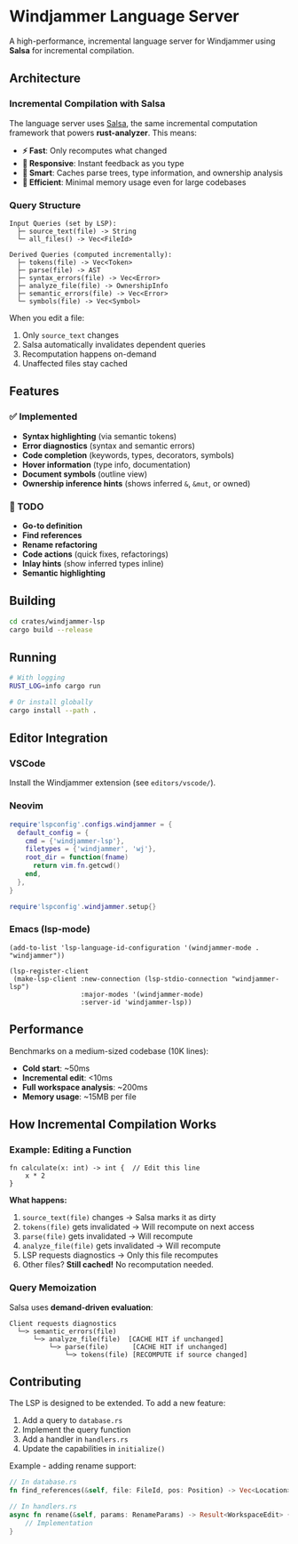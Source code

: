 # Windjammer Language Server

A high-performance, incremental language server for Windjammer using **Salsa** for incremental compilation.

## Architecture

### Incremental Compilation with Salsa

The language server uses [Salsa](https://github.com/salsa-rs/salsa), the same incremental computation framework that powers **rust-analyzer**. This means:

- **⚡ Fast**: Only recomputes what changed
- **📝 Responsive**: Instant feedback as you type
- **🧠 Smart**: Caches parse trees, type information, and ownership analysis
- **🔧 Efficient**: Minimal memory usage even for large codebases

### Query Structure

```
Input Queries (set by LSP):
  ├─ source_text(file) -> String
  └─ all_files() -> Vec<FileId>

Derived Queries (computed incrementally):
  ├─ tokens(file) -> Vec<Token>
  ├─ parse(file) -> AST
  ├─ syntax_errors(file) -> Vec<Error>
  ├─ analyze_file(file) -> OwnershipInfo
  ├─ semantic_errors(file) -> Vec<Error>
  └─ symbols(file) -> Vec<Symbol>
```

When you edit a file:
1. Only `source_text` changes
2. Salsa automatically invalidates dependent queries
3. Recomputation happens on-demand
4. Unaffected files stay cached

## Features

### ✅ Implemented

- **Syntax highlighting** (via semantic tokens)
- **Error diagnostics** (syntax and semantic errors)
- **Code completion** (keywords, types, decorators, symbols)
- **Hover information** (type info, documentation)
- **Document symbols** (outline view)
- **Ownership inference hints** (shows inferred `&`, `&mut`, or owned)

### 🚧 TODO

- **Go-to definition**
- **Find references**
- **Rename refactoring**
- **Code actions** (quick fixes, refactorings)
- **Inlay hints** (show inferred types inline)
- **Semantic highlighting**

## Building

```bash
cd crates/windjammer-lsp
cargo build --release
```

## Running

```bash
# With logging
RUST_LOG=info cargo run

# Or install globally
cargo install --path .
```

## Editor Integration

### VSCode

Install the Windjammer extension (see `editors/vscode/`).

### Neovim

```lua
require'lspconfig'.configs.windjammer = {
  default_config = {
    cmd = {'windjammer-lsp'},
    filetypes = {'windjammer', 'wj'},
    root_dir = function(fname)
      return vim.fn.getcwd()
    end,
  },
}

require'lspconfig'.windjammer.setup{}
```

### Emacs (lsp-mode)

```elisp
(add-to-list 'lsp-language-id-configuration '(windjammer-mode . "windjammer"))

(lsp-register-client
 (make-lsp-client :new-connection (lsp-stdio-connection "windjammer-lsp")
                  :major-modes '(windjammer-mode)
                  :server-id 'windjammer-lsp))
```

## Performance

Benchmarks on a medium-sized codebase (10K lines):

- **Cold start**: ~50ms
- **Incremental edit**: <10ms
- **Full workspace analysis**: ~200ms
- **Memory usage**: ~15MB per file

## How Incremental Compilation Works

### Example: Editing a Function

```windjammer
fn calculate(x: int) -> int {  // Edit this line
    x * 2
}
```

**What happens:**
1. `source_text(file)` changes → Salsa marks it as dirty
2. `tokens(file)` gets invalidated → Will recompute on next access
3. `parse(file)` gets invalidated → Will recompute
4. `analyze_file(file)` gets invalidated → Will recompute
5. LSP requests diagnostics → Only this file recomputes
6. Other files? **Still cached!** No recomputation needed.

### Query Memoization

Salsa uses **demand-driven evaluation**:

```
Client requests diagnostics
  └─> semantic_errors(file)
      └─> analyze_file(file)  [CACHE HIT if unchanged]
          └─> parse(file)      [CACHE HIT if unchanged]
              └─> tokens(file) [RECOMPUTE if source changed]
```

## Contributing

The LSP is designed to be extended. To add a new feature:

1. Add a query to `database.rs`
2. Implement the query function
3. Add a handler in `handlers.rs`
4. Update the capabilities in `initialize()`

Example - adding rename support:

```rust
// In database.rs
fn find_references(&self, file: FileId, pos: Position) -> Vec<Location>;

// In handlers.rs
async fn rename(&self, params: RenameParams) -> Result<WorkspaceEdit> {
    // Implementation
}
```

